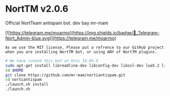 # NortTM v2.0.6
Official NortTeam antispam bot. 
dev bay mr-mam

[![https://telegram.me/moarmo](https://img.shields.io/badge/💬_Telegram-Nort_Admin-blue.svg)](https://telegram.me/moarmo)

`As we use the MIT license, Please put a refrence to our GitHub project when you are installing NortTM bot, or using ANY of NortTM plugins.`
```bash
# We have runned this bot on Unix 14.04.4
sudo apt-get install libreadline-dev libconfig-dev libssl-dev lua5.2 liblua5.2-dev libevent-dev make unzip git redis-server g++ libjansson-dev libpython-dev expat libexpat1-dev
cd $HOME
git clone https://github.com/mr-mam/nortiantispam.git
cd nortiantispam
./launch.sh install
./launch.sh
```
